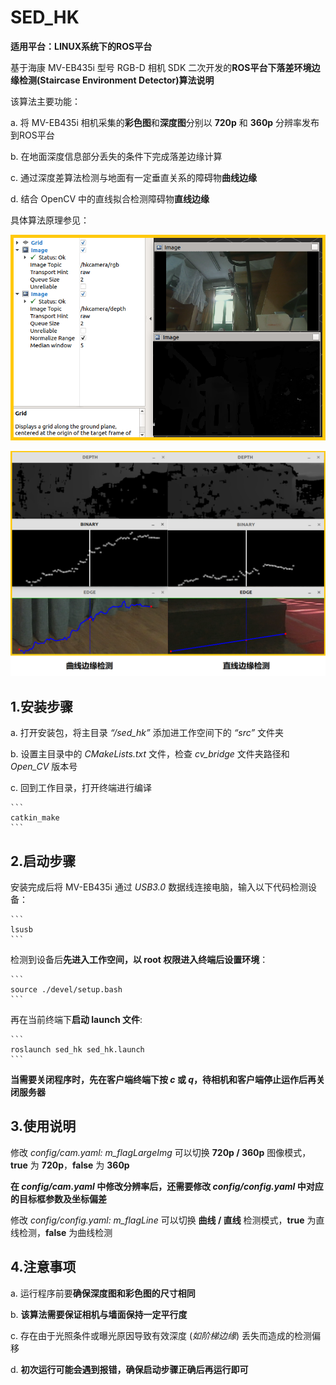 # SED_HK

**适用平台：LINUX系统下的ROS平台**

基于海康 MV-EB435i 型号 RGB-D 相机 SDK 二次开发的**ROS平台下落差环境边缘检测(Staircase Environment Detector)算法说明**

该算法主要功能：

a. 将 MV-EB435i 相机采集的**彩色图**和**深度图**分别以 **720p** 和 **360p** 分辨率发布到ROS平台

b. 在地面深度信息部分丢失的条件下完成落差边缘计算

c. 通过深度差算法检测与地面有一定垂直关系的障碍物**曲线边缘**

d. 结合 OpenCV 中的直线拟合检测障碍物**直线边缘**

具体算法原理参见：

![rviz](https://github.com/Ahoclairl/sed_hk/blob/master/pic/rviz.png "rviz查看图像")

![Example](https://github.com/Ahoclairl/sed_hk/blob/master/pic/%E5%AE%9E%E6%B5%8B.png "边缘检测实例")

## 1.安装步骤

a. 打开安装包，将主目录 *“/sed_hk”* 添加进工作空间下的 *“src”* 文件夹

b. 设置主目录中的 *CMakeLists.txt* 文件，检查 *cv_bridge* 文件夹路径和 *Open_CV* 版本号

c. 回到工作目录，打开终端进行编译

    ```
    catkin_make
    ```

## 2.启动步骤

安装完成后将 MV-EB435i 通过 *USB3.0* 数据线连接电脑，输入以下代码检测设备：

    ```
    lsusb
    ```

检测到设备后**先进入工作空间，以 root 权限进入终端后设置环境**：

    ```
    source ./devel/setup.bash
    ```

再在当前终端下**启动 launch 文件**:

    ```
    roslaunch sed_hk sed_hk.launch
    ```

**当需要关闭程序时，先在客户端终端下按 *c* 或 *q*，待相机和客户端停止运作后再关闭服务器**

## 3.使用说明

修改 *config/cam.yaml: m_flagLargeImg* 可以切换 **720p / 360p** 图像模式，**true** 为 **720p**，**false** 为 **360p**

**在 *config/cam.yaml* 中修改分辨率后，还需要修改 *config/config.yaml* 中对应的目标框参数及坐标偏差**

修改 *config/config.yaml: m_flagLine* 可以切换 **曲线 / 直线** 检测模式，**true** 为直线检测，**false** 为曲线检测

## 4.注意事项

a. 运行程序前要**确保深度图和彩色图的尺寸相同**

b. **该算法需要保证相机与墙面保持一定平行度**

c. 存在由于光照条件或曝光原因导致有效深度 (*如阶梯边缘*) 丢失而造成的检测偏移

d. **初次运行可能会遇到报错，确保启动步骤正确后再运行即可**